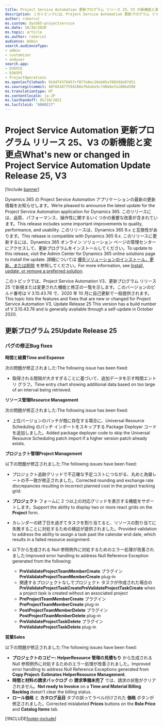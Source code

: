 ```yaml
---
title: Project Service Automation 更新プログラム リリース 25、V3 の新機能と変更点
description: このトピックには、Project Service Automation 更新プログラム リリース 25、V3 で利用可能な機能と修正をリスト化しています。
author: ruhercul
ms.custom: dyn365-projectservice
ms.date: 10/26/2020
ms.topic: article
ms.author: ruhercul
audience: Admin
search.audienceType:
- admin
- customizer
- enduser
search.app:
- D365CE
- D365PS
- ProjectOperations
ms.openlocfilehash: 92dd74378457cf877e8ec26eb85a7883dda97d51
ms.sourcegitcommit: 40f68387f594180af64a5e5c748b6efa188bd300
ms.translationtype: HT
ms.contentlocale: ja-JP
ms.lasthandoff: 05/10/2021
ms.locfileid: "6000217"
---
```

# <a name="whats-new-or-changed-in-project-service-automation-update-release-25-v3"></a><span data-ttu-id="17d84-103">Project Service Automation 更新プログラム リリース 25、V3 の新機能と変更点</span><span class="sxs-lookup"><span data-stu-id="17d84-103">What's new or changed in Project Service Automation Update Release 25, V3</span></span>

[!include [banner](../includes/psa-now-project-operations.md)]

<span data-ttu-id="17d84-104">Dynamics 365 の Project Service Automation アプリケーションの最新の更新情報をお知らせします。</span><span class="sxs-lookup"><span data-stu-id="17d84-104">We’re pleased to announce the latest update for the Project Service Automation application for Dynamics 365.</span></span> <span data-ttu-id="17d84-105">このリリースには、品質、パフォーマンス、操作性に関するいくつかの重要な改善が含まれています。</span><span class="sxs-lookup"><span data-stu-id="17d84-105">This release includes some important improvements to quality, performance, and usability.</span></span> <span data-ttu-id="17d84-106">このリリースは、Dynamics 365 9.x と互換性があります。</span><span class="sxs-lookup"><span data-stu-id="17d84-106">This release is compatible with Dynamics 365 9.x.</span></span> <span data-ttu-id="17d84-107">このリリースに更新するには、Dynamics 365 オンライン ソリューション ページの管理センターにアクセスして、更新プログラムをインストールしてください。</span><span class="sxs-lookup"><span data-stu-id="17d84-107">To update to this release, visit the Admin Center for Dynamics 365 online solutions page to install the update.</span></span> <span data-ttu-id="17d84-108">詳細については [優先ソリューションのインストール、更新、または削除](/power-platform/admin/install-remove-preferred-solution) を参照してください。</span><span class="sxs-lookup"><span data-stu-id="17d84-108">For more information, see [Install, update, or remove a preferred solution](/power-platform/admin/install-remove-preferred-solution).</span></span>

<span data-ttu-id="17d84-109">このトピックでは、Project Service Automation V3、更新プログラム リリース 25 で新規または変更された機能と修正の一覧を示します。このバージョンのビルド番号は V 3.10.43.76 で、2020 年 10 月に自己更新で一般提供されます。</span><span class="sxs-lookup"><span data-stu-id="17d84-109">This topic lists the features and fixes that are new or changed for Project Service Automation V3, Update Release 25 This version has a build number of V 3.10.43.76 and is generally available through a self-update in October 2020.</span></span>

## <a name="update-release-25"></a><span data-ttu-id="17d84-110">更新プログラム 25</span><span class="sxs-lookup"><span data-stu-id="17d84-110">Update Release 25</span></span>

### <a name="bug-fixes"></a><span data-ttu-id="17d84-111">バグの修正</span><span class="sxs-lookup"><span data-stu-id="17d84-111">Bug fixes</span></span>

<span data-ttu-id="17d84-112">**時間と経費**</span><span class="sxs-lookup"><span data-stu-id="17d84-112">**Time and Expense**</span></span>

<span data-ttu-id="17d84-113">次の問題が修正されました:</span><span class="sxs-lookup"><span data-stu-id="17d84-113">The following issue has been fixed:</span></span>

- <span data-ttu-id="17d84-114">取得される間隔が大きすぎることに基づいて、追加データを示す時間エントリ グラフ。</span><span class="sxs-lookup"><span data-stu-id="17d84-114">Time entry chart showing additional data based on too large of an interval being retrieved.</span></span>

<span data-ttu-id="17d84-115">**リソース管理**</span><span class="sxs-lookup"><span data-stu-id="17d84-115">**Resource Management**</span></span>

<span data-ttu-id="17d84-116">次の問題が修正されました:</span><span class="sxs-lookup"><span data-stu-id="17d84-116">The following issue has been fixed:</span></span>

- <span data-ttu-id="17d84-117">上位バージョンのパッチが既に存在する場合に、Universal Resource Scheduling のパッチ インポートをスキップする Package Deployer コードを追加しました。</span><span class="sxs-lookup"><span data-stu-id="17d84-117">Added package deployer code to skip the Universal Resource Scheduling patch import if a higher version patch already exists.</span></span>

<span data-ttu-id="17d84-118">**プロジェクト管理**</span><span class="sxs-lookup"><span data-stu-id="17d84-118">**Project Management**</span></span>

<span data-ttu-id="17d84-119">以下の問題が修正されました:</span><span class="sxs-lookup"><span data-stu-id="17d84-119">The following issues have been fixed:</span></span>

- <span data-ttu-id="17d84-120">プロジェクト追跡グリッドで不正確な予定コストにつながる、丸めと為替レートの不一致が修正されました。</span><span class="sxs-lookup"><span data-stu-id="17d84-120">Corrected rounding and exchange rate discrepancies resulting in incorrect planned cost in the project tracking grid.</span></span>
- <span data-ttu-id="17d84-121">**プロジェクト** フォームに 2 つ以上の対応グリッドを表示する機能をサポートします。</span><span class="sxs-lookup"><span data-stu-id="17d84-121">Support the ability to display two or more react grids on the **Project** form.</span></span>
- <span data-ttu-id="17d84-122">カレンダーの終了日を過ぎてタスクを割り当てると、リソースの割り当てに失敗することに対処するための検証が提供されました。</span><span class="sxs-lookup"><span data-stu-id="17d84-122">Provided validation to address the ability to assign a task past the calendar end date, which results in a failed resource assignment.</span></span>
- <span data-ttu-id="17d84-123">以下から生成される Null 参照例外に対処するためのエラー処理が改善されました:</span><span class="sxs-lookup"><span data-stu-id="17d84-123">Improved error handling to address Null Reference Exception generated from the following:</span></span>

    - <span data-ttu-id="17d84-124">**PreValidateProjectTeamMemberCreate** プラグイン</span><span class="sxs-lookup"><span data-stu-id="17d84-124">**PreValidateProjectTeamMemberCreate** plug-in</span></span>
    - <span data-ttu-id="17d84-125">関連するプロジェクトなしでプロジェクト タスクが作成された場合の **PreValidateProjectTaskCreate**</span><span class="sxs-lookup"><span data-stu-id="17d84-125">**PreValidateProjectTaskCreate** when a project task is created without an associated project</span></span>
    - <span data-ttu-id="17d84-126">**PreProjectTeamMemberCreate** プラグイン</span><span class="sxs-lookup"><span data-stu-id="17d84-126">**PreProjectTeamMemberCreate** plug-in</span></span>
    - <span data-ttu-id="17d84-127">**PostProjectTeamMemberDelete** プラグイン</span><span class="sxs-lookup"><span data-stu-id="17d84-127">**PostProjectTeamMemberDelete** plug-in</span></span>
    - <span data-ttu-id="17d84-128">**PreValidateProjectTaskDelete** プラグイン</span><span class="sxs-lookup"><span data-stu-id="17d84-128">**PreValidateProjectTaskDelete** plug-in</span></span>

<span data-ttu-id="17d84-129">**営業**</span><span class="sxs-lookup"><span data-stu-id="17d84-129">**Sales**</span></span>

<span data-ttu-id="17d84-130">以下の問題が修正されました:</span><span class="sxs-lookup"><span data-stu-id="17d84-130">The following issues have been fixed:</span></span>

- <span data-ttu-id="17d84-131">**プロジェクトのコピー: HelperResource 管理の見積もり** から生成される Null 参照例外に対処するためのエラー処理が改善されました。</span><span class="sxs-lookup"><span data-stu-id="17d84-131">Improved error handling to address Null Reference Exceptions generated from **Copy Project: Estimates HelperResource Management**.</span></span>
- <span data-ttu-id="17d84-132">**時間と材料の請求バックログ** の **請求準備未完了** では、請求の状態がクリアされません。</span><span class="sxs-lookup"><span data-stu-id="17d84-132">**Not ready to Invoice** on a **Time and Material Billing Backlog** doesn't clear the billing status.</span></span>
- <span data-ttu-id="17d84-133">**ロール価格** と **カタログ品目** タブの誤ってラベル付けされた **価格** ボタンが修正されました。</span><span class="sxs-lookup"><span data-stu-id="17d84-133">Corrected mislabeled **Prices** buttons on the **Role Price** and **Catalog Items** tab.</span></span>


[!INCLUDE[footer-include](../includes/footer-banner.md)]